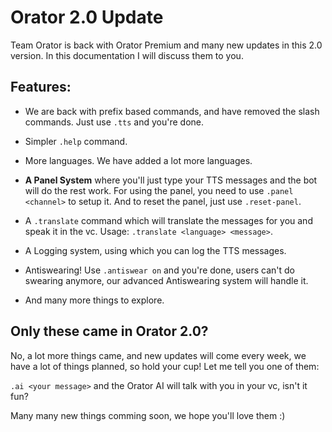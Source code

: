# Orator 2.0 Update

Team Orator is back with Orator Premium and many new updates in this 2.0 version. In this documentation I will discuss them to you.


## Features:

- We are back with prefix based commands, and have removed the slash commands. Just use `.tts` and you're done.

- Simpler `.help` command.

- More languages. We have added a lot more languages.

- **A Panel System** where you'll just type your TTS messages and the bot will do the rest work. For using the panel, you need to use `.panel <channel>` to setup it. And to reset the panel, just use `.reset-panel`.

- A `.translate` command which will translate the messages for you and speak it in the vc. Usage: `.translate <language> <message>`.

- A Logging system, using which you can log the TTS messages.

- Antiswearing! Use `.antiswear on` and you're done, users can't do swearing anymore, our advanced Antiswearing system will handle it.

- And many more things to explore.


## Only these came in Orator 2.0?

No, a lot more things came, and new updates will come every week, we have a lot of things planned, so hold your cup!
Let me tell you one of them:

`.ai <your message>` and the Orator AI will talk with you in your vc, isn't it fun?

Many many new things comming soon, we hope you'll love them :)
